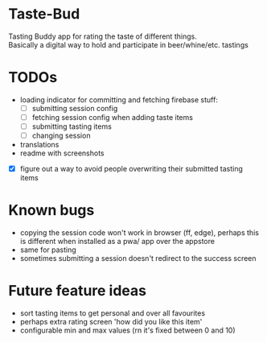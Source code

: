 # Taste-Bud

Tasting Buddy app for rating the taste of different things.   
Basically a digital way to hold and participate in beer/whine/etc. tastings

# TODOs

- loading indicator for committing and fetching firebase stuff:
    - [ ] submitting session config
    - [ ] fetching session config when adding taste items
    - [ ] submitting tasting items
    - [ ] changing session
- translations
- readme with screenshots
- [x] figure out a way to avoid people overwriting their submitted tasting items

# Known bugs

- copying the session code won't work in browser (ff, edge), perhaps this is different when installed as a pwa/ app over
  the appstore
- same for pasting
- sometimes submitting a session doesn't redirect to the success screen

# Future feature ideas
 - sort tasting items to get personal and over all favourites
 - perhaps extra rating screen 'how did you like this item'
 - configurable min and max values (rn it's fixed between 0 and 10)